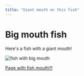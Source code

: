 ```yaml
---
title: "Giant mouth on this fish"
---
```

# Big mouth fish
Here's a fish with a giant mouth!

<img src="/blog/img/Basking-Shark-3-640x425.jpg" alt="fish with big mouth">

[Page with fish mouth!!!](https://www.scubadiving.com/fun-facts-about-basking-sharks)
